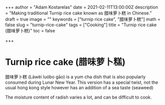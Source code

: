+++
author = "Adam Kostarelas"
date = 2021-02-11T13:00:00Z
description = "Making traditional Turnip rice cake known as 腊味萝卜糕 in Chinese."
draft = true
image = ""
keywords = ["turnip rice cake", "腊味萝卜糕"]
math = false
slug = "turnip-rice-cake"
tags = ["Cooking"]
title = "Turnip rice cake (腊味萝卜糕)"
toc = false

+++
# Turnip rice cake (腊味萝卜糕)

腊味萝卜糕 (Làwèi luóbo gāo) is a yum cha dish that is also popularly consumed during Lunar New Year. This version has a special twist, not the usual hong kong style however has an addition of a sea taste (seaweed)

The moisture content of radish varies a lot, and can be difficult to cook.